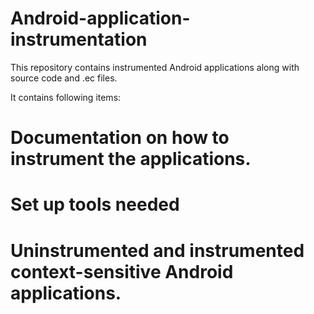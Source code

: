 # Android-application-instrumentation
This repository contains instrumented Android applications along with source code and .ec files.

It contains following items:
# Documentation on how to instrument the applications.
# Set up tools needed
# Uninstrumented and instrumented context-sensitive Android applications.
